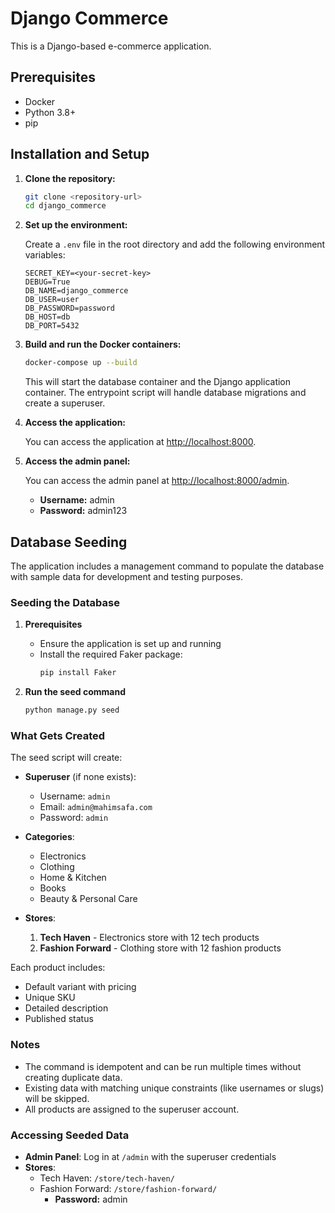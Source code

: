 # Django Commerce

This is a Django-based e-commerce application.

## Prerequisites

- Docker
- Python 3.8+
- pip

## Installation and Setup

1.  **Clone the repository:**

    ```bash
    git clone <repository-url>
    cd django_commerce
    ```

2.  **Set up the environment:**

    Create a `.env` file in the root directory and add the following environment variables:

    ```
    SECRET_KEY=<your-secret-key>
    DEBUG=True
    DB_NAME=django_commerce
    DB_USER=user
    DB_PASSWORD=password
    DB_HOST=db
    DB_PORT=5432
    ```

3.  **Build and run the Docker containers:**

    ```bash
    docker-compose up --build
    ```

    This will start the database container and the Django application container. The entrypoint script will handle database migrations and create a superuser.

4.  **Access the application:**

    You can access the application at [http://localhost:8000](http://localhost:8000).

5.  **Access the admin panel:**

    You can access the admin panel at [http://localhost:8000/admin](http://localhost:8000/admin).

    - **Username:** admin
    - **Password:** admin123

## Database Seeding

The application includes a management command to populate the database with sample data for development and testing purposes.

### Seeding the Database

1. **Prerequisites**
   - Ensure the application is set up and running
   - Install the required Faker package:
     ```bash
     pip install Faker
     ```

2. **Run the seed command**
   ```bash
   python manage.py seed
   ```

### What Gets Created

The seed script will create:

- **Superuser** (if none exists):
  - Username: `admin`
  - Email: `admin@mahimsafa.com`
  - Password: `admin`

- **Categories**:
  - Electronics
  - Clothing
  - Home & Kitchen
  - Books
  - Beauty & Personal Care

- **Stores**:
  1. **Tech Haven** - Electronics store with 12 tech products
  2. **Fashion Forward** - Clothing store with 12 fashion products

Each product includes:
- Default variant with pricing
- Unique SKU
- Detailed description
- Published status

### Notes

- The command is idempotent and can be run multiple times without creating duplicate data.
- Existing data with matching unique constraints (like usernames or slugs) will be skipped.
- All products are assigned to the superuser account.

### Accessing Seeded Data

- **Admin Panel**: Log in at `/admin` with the superuser credentials
- **Stores**:
  - Tech Haven: `/store/tech-haven/`
  - Fashion Forward: `/store/fashion-forward/`
    - **Password:** admin
